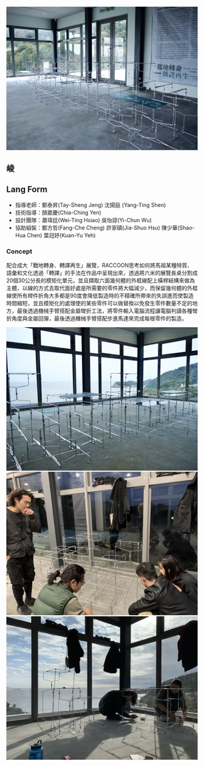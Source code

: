 ![cover](/assets/img/projects/matsu_2022/cover.JPG)

## 崚
## Lang Form 

* 指導老師：鄭泰昇(Tay-Sheng Jeng) 沈揚庭 (Yang-Ting Shen)
* 技術指導：顏嘉慶(Chia-Ching Yen)
* 設計團隊：蕭瑋廷(Wei-Ting Hsiao) 吳怡諄(Yi-Chun Wu)
* 協助組裝：鄭方哲(Fang-Che Cheng) 許家碩(Jia-Shuo Hsu) 陳少華(Shao-Hua Chen) 葉冠妤(Kuan-Yu Yeh)


### Concept

配合成大「戰地轉身、轉譯再生」展覽，RACCOON思考如何將馬祖某種特質、語彙和文化透過「轉譯」的手法在作品中呈現出來，透過將六米的展覽長桌分割成20個30公分長的模矩化單元，並且擷取六面幾何體的外框線配上橫桿結構來做為主體，以線的方式去取代面好處是所需要的零件將大幅減少，而保留幾何體的外框線使所有桿件折角大多都是90度會降低製造時的不精確所帶來的失誤進而使製造時間縮短，並且模矩化的處理使的某些零件可以做替換以免發生零件數量不足的地方，最後透過機械手臂搭配金屬彎折工法，將零件輸入電腦流程讓電腦判讀各種彎折角度與金屬回彈，最後透過機械手臂搭配步進馬達來完成每根零件的製造。


![process-1](/assets/img/projects/matsu_2022/IMG_4735.JPG)
![process-2](/assets/img/projects/matsu_2022/IMG_1897.JPG)
![process-3](/assets/img/projects/matsu_2022/IMG_1862.JPG)